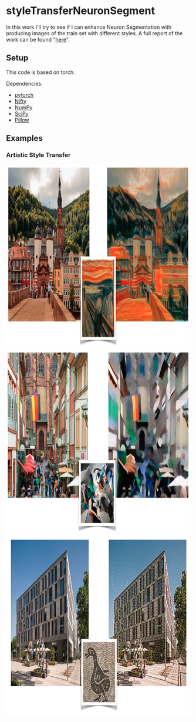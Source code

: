 # styleTransferNeuronSegment
In this work I'll try to see if I can enhance Neuron Segmentation with producing images of the train set with different styles. A full report of the work can be found "[here](https://github.com/ahmadnish/styleTransferNeuronSegment/blob/master/tex/report.pdf)".

## Setup

This code is based on torch.

Dependencies:
* [pytorch](https://pytorch.org) 
* [Nifty](https://github.com/DerThorsten/nifty)
* [NumPy](https://github.com/numpy/numpy/blob/master/INSTALL.rst.txt)
* [SciPy](https://github.com/scipy/scipy/blob/master/INSTALL.rst.txt)
* [Pillow](http://pillow.readthedocs.io/en/3.3.x/installation.html#installation)

## Examples

### Artistic Style Transfer

<div align="center">
<img src="images/stylize1.png" height="500px">
</div>

<div align="center">
<img src="images/stylize2.png" height="500px">
</div>

<div align="center">
<img src="images/stylize3.png" height="500px">
</div>
